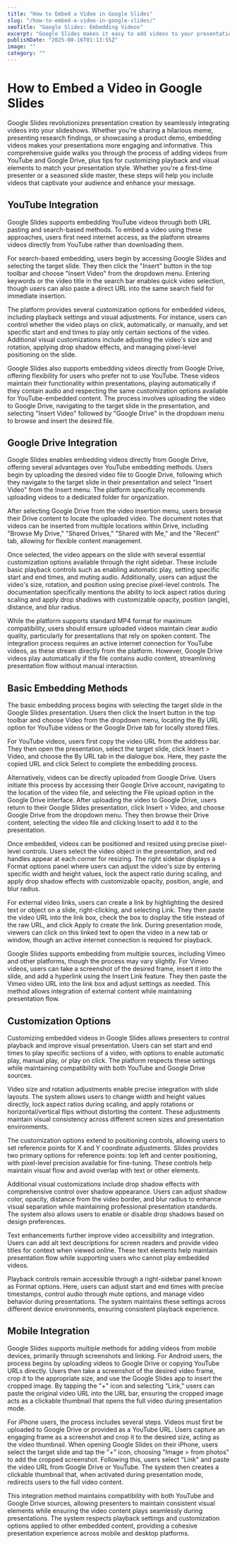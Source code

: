 ```yaml
---
title: "How to Embed a Video in Google Slides"
slug: "/how-to-embed-a-video-in-google-slides/"
seoTitle: "Google Slides: Embedding Videos"
excerpt: "Google Slides makes it easy to add videos to your presentations, whether from YouTube or Google Drive. Learn how to embed, customize, and play videos in your slideshows."
publishDate: "2025-08-16T01:13:55Z"
image: ""
category: ""
---
```


# How to Embed a Video in Google Slides

Google Slides revolutionizes presentation creation by seamlessly integrating videos into your slideshows. Whether you're sharing a hilarious meme, presenting research findings, or showcasing a product demo, embedding videos makes your presentations more engaging and informative. This comprehensive guide walks you through the process of adding videos from YouTube and Google Drive, plus tips for customizing playback and visual elements to match your presentation style. Whether you're a first-time presenter or a seasoned slide master, these steps will help you include videos that captivate your audience and enhance your message.


## YouTube Integration

Google Slides supports embedding YouTube videos through both URL pasting and search-based methods. To embed a video using these approaches, users first need internet access, as the platform streams videos directly from YouTube rather than downloading them.

For search-based embedding, users begin by accessing Google Slides and selecting the target slide. They then click the "Insert" button in the top toolbar and choose "Insert Video" from the dropdown menu. Entering keywords or the video title in the search bar enables quick video selection, though users can also paste a direct URL into the same search field for immediate insertion.

The platform provides several customization options for embedded videos, including playback settings and visual adjustments. For instance, users can control whether the video plays on click, automatically, or manually, and set specific start and end times to play only certain sections of the video. Additional visual customizations include adjusting the video's size and rotation, applying drop shadow effects, and managing pixel-level positioning on the slide.

Google Slides also supports embedding videos directly from Google Drive, offering flexibility for users who prefer not to use YouTube. These videos maintain their functionality within presentations, playing automatically if they contain audio and respecting the same customization options available for YouTube-embedded content. The process involves uploading the video to Google Drive, navigating to the target slide in the presentation, and selecting "Insert Video" followed by "Google Drive" in the dropdown menu to browse and insert the desired file.


## Google Drive Integration

Google Slides enables embedding videos directly from Google Drive, offering several advantages over YouTube embedding methods. Users begin by uploading the desired video file to Google Drive, following which they navigate to the target slide in their presentation and select "Insert Video" from the Insert menu. The platform specifically recommends uploading videos to a dedicated folder for organization.

After selecting Google Drive from the video insertion menu, users browse their Drive content to locate the uploaded video. The document notes that videos can be inserted from multiple locations within Drive, including "Browse My Drive," "Shared Drives," "Shared with Me," and the "Recent" tab, allowing for flexible content management.

Once selected, the video appears on the slide with several essential customization options available through the right sidebar. These include basic playback controls such as enabling automatic play, setting specific start and end times, and muting audio. Additionally, users can adjust the video's size, rotation, and position using precise pixel-level controls. The documentation specifically mentions the ability to lock aspect ratios during scaling and apply drop shadows with customizable opacity, position (angle), distance, and blur radius.

While the platform supports standard MP4 format for maximum compatibility, users should ensure uploaded videos maintain clear audio quality, particularly for presentations that rely on spoken content. The integration process requires an active internet connection for YouTube videos, as these stream directly from the platform. However, Google Drive videos play automatically if the file contains audio content, streamlining presentation flow without manual interaction.


## Basic Embedding Methods

The basic embedding process begins with selecting the target slide in the Google Slides presentation. Users then click the Insert button in the top toolbar and choose Video from the dropdown menu, locating the By URL option for YouTube videos or the Google Drive tab for locally stored files.

For YouTube videos, users first copy the video URL from the address bar. They then open the presentation, select the target slide, click Insert > Video, and choose the By URL tab in the dialogue box. Here, they paste the copied URL and click Select to complete the embedding process.

Alternatively, videos can be directly uploaded from Google Drive. Users initiate this process by accessing their Google Drive account, navigating to the location of the video file, and selecting the File upload option in the Google Drive interface. After uploading the video to Google Drive, users return to their Google Slides presentation, click Insert > Video, and choose Google Drive from the dropdown menu. They then browse their Drive content, selecting the video file and clicking Insert to add it to the presentation.

Once embedded, videos can be positioned and resized using precise pixel-level controls. Users select the video object in the presentation, and red handles appear at each corner for resizing. The right sidebar displays a Format options panel where users can adjust the video's size by entering specific width and height values, lock the aspect ratio during scaling, and apply drop shadow effects with customizable opacity, position, angle, and blur radius.

For external video links, users can create a link by highlighting the desired text or object on a slide, right-clicking, and selecting Link. They then paste the video URL into the link box, check the box to display the title instead of the raw URL, and click Apply to create the link. During presentation mode, viewers can click on this linked text to open the video in a new tab or window, though an active internet connection is required for playback.

Google Slides supports embedding from multiple sources, including Vimeo and other platforms, though the process may vary slightly. For Vimeo videos, users can take a screenshot of the desired frame, insert it into the slide, and add a hyperlink using the Insert Link feature. They then paste the Vimeo video URL into the link box and adjust settings as needed. This method allows integration of external content while maintaining presentation flow.


## Customization Options

Customizing embedded videos in Google Slides allows presenters to control playback and improve visual presentation. Users can set start and end times to play specific sections of a video, with options to enable automatic play, manual play, or play on click. The platform respects these settings while maintaining compatibility with both YouTube and Google Drive sources.

Video size and rotation adjustments enable precise integration with slide layouts. The system allows users to change width and height values directly, lock aspect ratios during scaling, and apply rotations or horizontal/vertical flips without distorting the content. These adjustments maintain visual consistency across different screen sizes and presentation environments.

The customization options extend to positioning controls, allowing users to set reference points for X and Y coordinate adjustments. Slides provides two primary options for reference points: top left and center positioning, with pixel-level precision available for fine-tuning. These controls help maintain visual flow and avoid overlap with text or other elements.

Additional visual customizations include drop shadow effects with comprehensive control over shadow appearance. Users can adjust shadow color, opacity, distance from the video border, and blur radius to enhance visual separation while maintaining professional presentation standards. The system also allows users to enable or disable drop shadows based on design preferences.

Text enhancements further improve video accessibility and integration. Users can add alt text descriptions for screen readers and provide video titles for context when viewed online. These text elements help maintain presentation flow while supporting users who cannot play embedded videos.

Playback controls remain accessible through a right-sidebar panel known as Format options. Here, users can adjust start and end times with precise timestamps, control audio through mute options, and manage video behavior during presentations. The system maintains these settings across different device environments, ensuring consistent playback experience.


## Mobile Integration

Google Slides supports multiple methods for adding videos from mobile devices, primarily through screenshots and linking. For Android users, the process begins by uploading videos to Google Drive or copying YouTube URLs directly. Users then take a screenshot of the desired video frame, crop it to the appropriate size, and use the Google Slides app to insert the cropped image. By tapping the "+" icon and selecting "Link," users can paste the original video URL into the URL bar, ensuring the cropped image acts as a clickable thumbnail that opens the full video during presentation mode.

For iPhone users, the process includes several steps. Videos must first be uploaded to Google Drive or provided as a YouTube URL. Users capture an engaging frame as a screenshot and crop it to the desired size, acting as the video thumbnail. When opening Google Slides on their iPhone, users select the target slide and tap the "+" icon, choosing "Image > from photos" to add the cropped screenshot. Following this, users select "Link" and paste the video URL from Google Drive or YouTube. The system then creates a clickable thumbnail that, when activated during presentation mode, redirects users to the full video content.

This integration method maintains compatibility with both YouTube and Google Drive sources, allowing presenters to maintain consistent visual elements while ensuring the video content plays seamlessly during presentations. The system respects playback settings and customization options applied to other embedded content, providing a cohesive presentation experience across mobile and desktop platforms.

